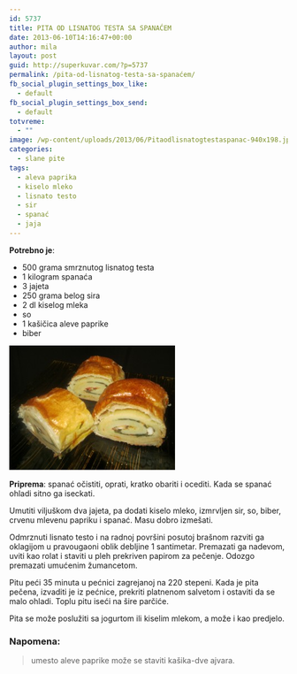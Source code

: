 ```yaml
---
id: 5737
title: PITA OD LISNATOG TESTA SA SPANAĆEM
date: 2013-06-10T14:16:47+00:00
author: mila
layout: post
guid: http://superkuvar.com/?p=5737
permalink: /pita-od-lisnatog-testa-sa-spanaćem/
fb_social_plugin_settings_box_like:
  - default
fb_social_plugin_settings_box_send:
  - default
totvreme:
  - ""
image: /wp-content/uploads/2013/06/Pitaodlisnatogtestaspanac-940x198.jpg
categories:
  - slane pite
tags:
  - aleva paprika
  - kiselo mleko
  - lisnato testo
  - sir
  - spanać
  - jaja
---
```

**Potrebno je**:

  * 500 grama smrznutog lisnatog testa
  * 1 kilogram spanaća
  * 3 jajeta
  * 250 grama belog sira
  * 2 dl kiselog mleka
  * so
  * 1 kašičica aleve paprike
  * biber

<img class="alignnone size-medium wp-image-5738" src="/wp-content/uploads/2013/06/Pitaodlisnatogtestaspanac-300x225.jpg" alt="Pitaodlisnatogtestaspanac" width="300" height="225" /> 

**Priprema**: spanać očistiti, oprati, kratko obariti i ocediti. Kada se spanać ohladi sitno ga iseckati.

Umutiti viljuškom dva jajeta, pa dodati kiselo mleko, izmrvljen sir, so, biber, crvenu mlevenu papriku i spanać. Masu dobro izmešati.

Odmrznuti lisnato testo i na radnoj površini posutoj brašnom razviti ga oklagijom u pravougaoni oblik debljine 1 santimetar. Premazati ga nadevom, uviti kao rolat i staviti u pleh prekriven papirom za pečenje. Odozgo premazati umućenim žumancetom.

Pitu peći 35 minuta u pećnici zagrejanoj na 220 stepeni. Kada je pita pečena, izvaditi je iz pećnice, prekriti platnenom salvetom i ostaviti da se malo ohladi. Toplu pitu iseći na šire parčiće.

Pita se može poslužiti sa jogurtom ili kiselim mlekom, a može i kao predjelo.

### Napomena:
> umesto aleve paprike može se staviti kašika-dve ajvara.
